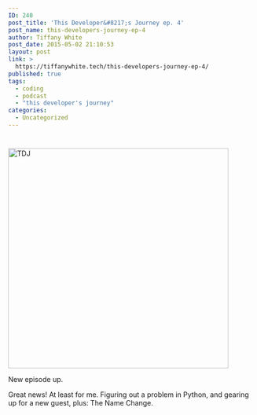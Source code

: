 ```yaml
---
ID: 240
post_title: 'This Developer&#8217;s Journey ep. 4'
post_name: this-developers-journey-ep-4
author: Tiffany White
post_date: 2015-05-02 21:10:53
layout: post
link: >
  https://tiffanywhite.tech/this-developers-journey-ep-4/
published: true
tags:
  - coding
  - podcast
  - "this developer's journey"
categories:
  - Uncategorized
---
```

<h1></h1>

<img class=" aligncenter" src="http://helloburgh.me/wp-content/uploads/2015/05/wpid-Dev-Logo.png" alt="TDJ" width="448" height="448" />

New episode up.

Great news! At least for me. Figuring out a problem in Python, and gearing up for a new guest, plus: The Name Change.